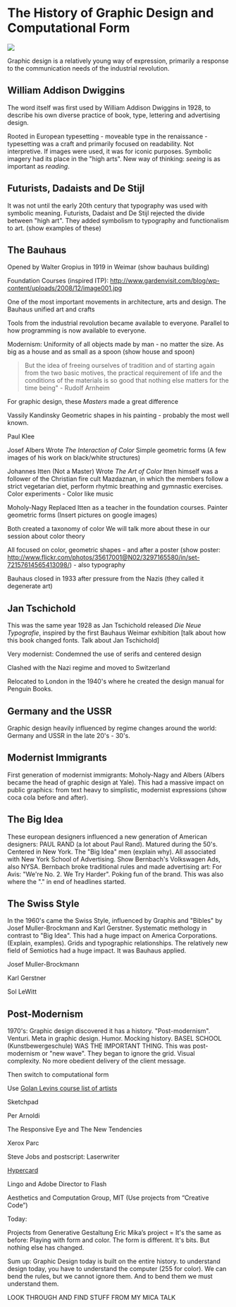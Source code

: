 The History of Graphic Design and Computational Form
====================================================

<img src="/test/test_small.png" data-slideshow="/test/test_big.png" />

Graphic design is a relatively young way of expression, primarily a response to the communication needs of the industrial revolution. 

## William Addison Dwiggins

The word itself was first used by William Addison Dwiggins in 1928, to describe his own diverse practice of book, type, lettering and advertising design.

Rooted in European typesetting - moveable type in the renaissance - typesetting was a craft and primarily focused on readability. Not interpretive. If images were used, it was for iconic purposes. Symbolic imagery had its place in the "high arts". New way of thinking:  _seeing_ is as important as _reading_.


## Futurists, Dadaists and De Stijl

It was not until the early 20th century that typography was used with symbolic meaning. Futurists, Dadaist and De Stijl rejected the divide between "high art". They added symbolism to typography and functionalism to art. (show examples of these)


## The Bauhaus

Opened by Walter Gropius in 1919 in Weimar (show bauhaus building)

Foundation Courses (inspired ITP): http://www.gardenvisit.com/blog/wp-content/uploads/2008/12/image001.jpg

One of the most important movements in architecture, arts and design. The Bauhaus unified art and crafts

Tools from the industrial revolution became available to everyone. Parallel to how programming is now available to everyone.

Modernism: Uniformity of all objects made by man - no matter the size. As big as a house and as small as a spoon (show house and spoon)

> But the idea of freeing ourselves of tradition and of starting again from the two basic motives, the practical requirement of life and the conditions of the materials is so good that nothing else matters for the time being" - Rudolf Arnheim

For graphic design, these _Masters_ made a great difference

Vassily Kandinsky
Geometric shapes in his painting - probably the most well known.

Paul Klee

Josef Albers
Wrote _The Interaction of Color_
Simple geometric forms
(A few images of his work on black/white structures)

Johannes Itten (Not a Master)
Wrote _The Art of Color_
Itten himself was a follower of the Christian fire cult Mazdaznan, in which the members follow a strict vegetarian diet, perform rhytmic breathing and gymnastic exercises.
Color experiments - 
Color like music

Moholy-Nagy
Replaced Itten as a teacher in the foundation courses.
Painter geometric forms
(Insert pictures on google images)

Both created a taxonomy of color 
We will talk more about these in our session about color theory

All focused on color, geometric shapes - and after a poster (show poster: http://www.flickr.com/photos/35617001@N02/3297165580/in/set-72157614565413098/) - also typography

Bauhaus closed in 1933 after pressure from the Nazis (they called it degenerate art)


## Jan Tschichold

This was the same year 1928 as Jan Tschichold released _Die Neue Typografie_, inspired by the first Bauhaus Weimar exhibition [talk about how this book changed fonts. Talk about Jan Tschichold]

Very modernist: Condemned the use of serifs and centered design

Clashed with the Nazi regime and moved to Switzerland

Relocated to London in the 1940's where he created the design manual for Penguin Books.



## Germany and the USSR

Graphic design heavily influenced by regime changes around the world: Germany and USSR in the late 20's - 30's.


## Modernist Immigrants

First generation of modernist immigrants: Moholy-Nagy and Albers (Albers became the head of graphic design at Yale). This had a massive impact on public graphics: from text heavy to simplistic, modernist expressions (show coca cola before and after).


## The Big Idea

These european designers influenced a new generation of American designers: PAUL RAND (a lot about Paul Rand). Matured during the 50's. Centered in New York. The "Big Idea" men (explain why). All associated with New York School of Advertising. Show Bernbach's Volkswagen Ads, also NYSA. Bernbach broke traditional rules and made advertising art: For Avis: "We're No. 2. We Try Harder". Poking fun of the brand. This was also where the "." in end of headlines started.


## The Swiss Style

In the 1960's came the Swiss Style, influenced by Graphis and "Bibles" by Josef Muller-Brockmann and Karl Gerstner. Systematic methology in contrast to "Big Idea". This had a huge impact on America Corporations. (Explain, examples). Grids and typographic relationships. The relatively new field of Semiotics had a huge impact. It was Bauhaus applied.

Josef Muller-Brockmann

Karl Gerstner

Sol LeWitt


## Post-Modernism

1970's: Graphic design discovered it has a history. "Post-modernism". Venturi. Meta in graphic design. Humor. Mocking history. BASEL SCHOOL (Kunstbewergeschule) WAS THE IMPORTANT THING. This was post-modernism or "new wave". They began to ignore the grid. Visual complexity. No more obedient delivery of the client message.

Then switch to computational form

Use [Golan Levins course list of artists](http://www.golancourses.net/2012spring/lectures/lecture-02-14/)


Sketchpad

Per Arnoldi

The Responsive Eye and The New Tendencies

Xerox Parc

Steve Jobs and postscript: Laserwriter

[Hypercard](http://www.arstechnica.com/apple/2012/05/25-years-of-hypercard-the-missing-link-to-the-web/)

Lingo and Adobe Director to Flash

Aesthetics and Computation Group, MIT (Use projects from “Creative Code”)

Today:

Projects from Generative Gestaltung
Eric Mika’s project
\= It's the same as before: Playing with form and color. The form is different. It's bits. But nothing else has changed.

Sum up: Graphic Design today is built on the entire history. to understand design today, you have to understand the computer (255 for color). We can bend the rules, but we cannot ignore them. And to bend them we must understand them.

LOOK THROUGH AND FIND STUFF FROM MY MICA TALK
